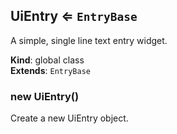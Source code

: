 <a name="UiEntry"></a>

## UiEntry ⇐ <code>EntryBase</code>
A simple, single line text entry widget.

**Kind**: global class  
**Extends**: <code>EntryBase</code>  
<a name="new_UiEntry_new"></a>

### new UiEntry()
Create a new UiEntry object.

